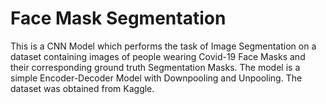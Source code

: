 # Face Mask Segmentation

This is a CNN Model which performs the task of Image Segmentation on a dataset containing images of people wearing Covid-19 Face Masks and their corresponding ground truth Segmentation Masks. The model is a simple Encoder-Decoder Model with Downpooling and Unpooling. The dataset was obtained from Kaggle.
